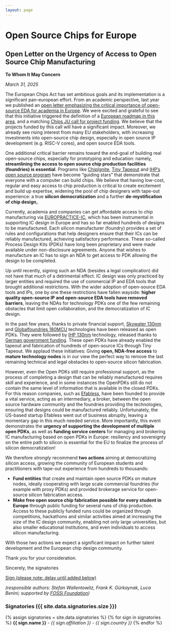 ```yaml
---
layout: page
---
```


# Open Source Chips for Europe

## Open Letter on the Urgency of Access to Open Source Chip Manufacturing

**To Whom It May Concern**

*March 31, 2025*

The European Chips Act has set ambitious goals and its implementation is a significant pan-european effort. From an academic perspective, last year we published an [open letter emphasizing the critical importance of open-source EDA for academia in Europe](https://open-source-eda-letter.eu). We were excited and grateful to see that this initiative triggered the definition of a [European roadmap in this area](https://fossi-foundation.org/resources/eu-roadmap), and a matching [Chips JU call for project funding](https://www.chips-ju.europa.eu/CallDetails/?id=a9b6319a-bee3-ef11-8eea-6045bde08093). We believe that the projects funded by this call will have a significant impact. Moreover, we already see rising interest from many EU stakeholders, with increasing investments into open-source chip design, especially in open source IP development (e.g. RISC-V cores), and open source EDA tools.

One additional critical barrier remains toward the end-goal of building real open-source chips, especially for prototyping and education: namely, **streamlining the access to open source chip production facilities (foundries) is essential**. Programs like [ChipIgnite](https://web.archive.org/web/20250302154132/https://efabless.com/chipignite), [Tiny Tapeout](https://tinytapeout.com/) and [IHP’s open source program](https://www.ihp-microelectronics.com/services/research-and-prototyping-service/fast-design-enablement/open-source-pdk) have become “guiding stars” that demonstrate that everyone with a computer can build chips. We believe that having low-cost, regular and easy access to chip production is critical to create excitement and build up expertise, widening the pool of chip designers with tape-out experience: a true **silicon democratization** and a further **de-mystification of chip design**‚. 

Currently, academia and companies can get affordable access to chip manufacturing via [EUROPRACTICE-IC](https://europractice-ic.com/), which has been instrumental in supporting IC design in Europe and has so far enabled hundreds of designs to be manufactured. Each silicon manufacturer (foundry) provides a set of rules and configurations that help designers ensure that their ICs can be reliably manufactured, achieving  satisfactory performance. These so-called Process Design Kits (PDKs) have long been proprietary and were made available under non-disclosure agreements. Anyone that wishes to manufacture an IC has to sign an NDA to get access to PDK allowing the design to be completed. 

Up until recently, signing such an NDA (besides a legal complication) did not have that much of a detrimental effect. IC design was only practiced by larger entities and required the use of commercial IP and EDA tools that brought additional restrictions. With the wider adoption of open-source EDA tools and IPs, one by one these restrictions have fallen wayside: **higher quality open-source IP and open-source EDA tools have removed barriers**, leaving the NDAs for technology PDKs one of the few remaining obstacles that limit open collaboration, and the democratization of IC design.

In the past few years, thanks to private financial support, [Skywater 130nm](https://github.com/google/skywater-pdk) and [Globalfoundries 180MCU](https://github.com/google/gf180mcu-pdk) technologies have been released as open PDKs. They were followed by [IHP 130nm](https://github.com/IHP-GmbH/IHP-Open-PDK) technology, released thanks to [German government funding](https://elektronikforschung.de/projekte/ihp-open130-g2). These open PDKs have already enabled the tapeout and fabrication of hundreds of open-source ICs through Tiny Tapeout. We applaud these initiatives: Giving **open, NDA-free access** to **mature technology nodes** is in our view the perfect way to remove the last remaining technical and legal obstacles to open-source silicon fabrication.

However, even the Open PDKs still require professional support, as the process of completing a design that can be reliably manufactured requires skill and experience, and in some instances the OpenPDKs still do not contain the same level of information that is available in the closed PDKs. For this reason companies, such as [Efabless](https://efabless.com/), have been founded to provide a vital service, acting as an intermediary, a broker, between the open source hardware community and the foundries providing the technologies, ensuring that designs could be manufactured reliably. Unfortunately, the US-based startup Efabless went out of business abruptly, leaving a momentary gap in this much needed service. More importantly, this event demonstrates the **urgency of supporting the development of multiple open PDKs**, as well as **funding service centers** for managing and brokering IC manufacturing based on open PDKs  in Europe: resiliency and sovereignty on the entire path to silicon is essential for the EU to finalize the process of silicon democratization!

We therefore *strongly* recommend **two actions** aiming at democratizing silicon access, growing the community of European students and practitioners with tape-out experience from hundreds to thousands:

- **Fund entities** that create and maintain open source PDKs on mature nodes, ideally cooperating with large scale commercial foundries (for example with proxy PDKs) and provided brokerage service for open-source silicon fabrication access. 
- **Make free open source chip fabrication possible for every student in Europe** through public funding for several runs of chip production. Access to these publicly funded runs could be organized through competitions, hackathons and similar activities aimed at increasing the size of the IC design community, enabling not only large universities, but also smaller educational institutions, and even individuals to access silicon manufacturing.

With those two actions we expect a significant impact on further talent development and the European chip design community.

Thank you for your consideration.

Sincerely,
the signatories

<a class="button" href="https://forms.gle/KmGccDJgLCXnoHUy9">Sign (please note: delay until added below)</a>

*(responsible authors: Stefan Wallentowitz, Frank K. Gürkaynak, Luca Benini; supported by [FOSSi Foundation](https://fossi-foundation.org))*

### Signatories ({{ site.data.signatories.size }})

{% assign signatories = site.data.signatories %}
{% for sign in signatories %}
**{{ sign.name }}** - <i>{{ sign.affiliation }} - {{ sign.country }}</i>
{% endfor %}

